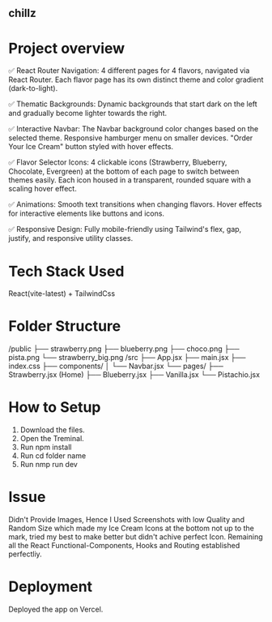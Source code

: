 ## chillz

# Project overview
✅ React Router Navigation:
4 different pages for 4 flavors, navigated via React Router.
Each flavor page has its own distinct theme and color gradient (dark-to-light).

✅ Thematic Backgrounds:
Dynamic backgrounds that start dark on the left and gradually become lighter towards the right.

✅ Interactive Navbar:
The Navbar background color changes based on the selected theme.
Responsive hamburger menu on smaller devices.
"Order Your Ice Cream" button styled with hover effects.

✅ Flavor Selector Icons:
4 clickable icons (Strawberry, Blueberry, Chocolate, Evergreen) at the bottom of each page to switch between themes easily.
Each icon housed in a transparent, rounded square with a scaling hover effect.

✅ Animations:
Smooth text transitions when changing flavors.
Hover effects for interactive elements like buttons and icons.

✅ Responsive Design:
Fully mobile-friendly using Tailwind's flex, gap, justify, and responsive utility classes.

# Tech Stack Used
React(vite-latest) + TailwindCss

# Folder Structure
/public
   ├── strawberry.png
   ├── blueberry.png
   ├── choco.png
   ├── pista.png
   └── strawberry_big.png
/src
   ├── App.jsx
   ├── main.jsx
   ├── index.css
   ├── components/
   │    └── Navbar.jsx
   └── pages/
        ├── Strawberry.jsx (Home)
        ├── Blueberry.jsx
        ├── Vanilla.jsx
        └── Pistachio.jsx

# How to Setup
1) Download the files.
2) Open the Treminal.
3) Run npm install
4) Run cd folder name
5) Run nmp run dev

# Issue
Didn't Provide Images, Hence I Used Screenshots with low Quality and Random Size which made my Ice Cream Icons at the bottom not
up to the mark, tried my best to make better but didn't achive perfect Icon. Remaining all the React Functional-Components, Hooks and Routing established perfectliy.

# Deployment
Deployed the app on Vercel.
